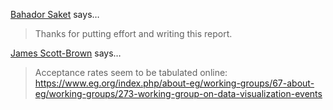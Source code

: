 <a href="https://www.facebook.com/app_scoped_user_id/599499386854096/" rel="nofollow noopener" target="_blank">Bahador Saket</a> says…
>	Thanks for putting effort and writing this report.

<a href="http://www.jamesscottbrown.com" rel="nofollow noopener" target="_blank">James Scott-Brown</a> says…
>	Acceptance rates seem to be tabulated online: https://www.eg.org/index.php/about-eg/working-groups/67-about-eg/working-groups/273-working-group-on-data-visualization-events
